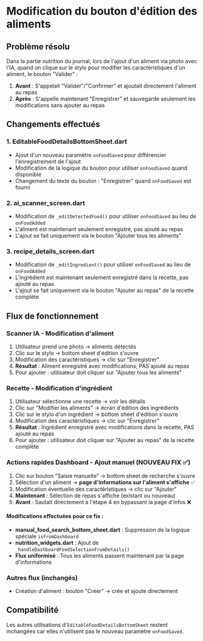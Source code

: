 # Modification du bouton d'édition des aliments

## Problème résolu

Dans la partie nutrition du journal, lors de l'ajout d'un aliment via photo avec l'IA, quand on clique sur le stylo pour modifier les caractéristiques d'un aliment, le bouton "Valider" :

1. **Avant** : S'appelait "Valider"/"Confirmer" et ajoutait directement l'aliment au repas
2. **Après** : S'appelle maintenant "Enregistrer" et sauvegarde seulement les modifications sans ajouter au repas

## Changements effectués

### 1. EditableFoodDetailsBottomSheet.dart
- Ajout d'un nouveau paramètre `onFoodSaved` pour différencier l'enregistrement de l'ajout
- Modification de la logique du bouton pour utiliser `onFoodSaved` quand disponible
- Changement du texte du bouton : "Enregistrer" quand `onFoodSaved` est fourni

### 2. ai_scanner_screen.dart
- Modification de `_editDetectedFood()` pour utiliser `onFoodSaved` au lieu de `onFoodAdded`
- L'aliment est maintenant seulement enregistré, pas ajouté au repas
- L'ajout se fait uniquement via le bouton "Ajouter tous les aliments"

### 3. recipe_details_screen.dart
- Modification de `_editIngredient()` pour utiliser `onFoodSaved` au lieu de `onFoodAdded`
- L'ingrédient est maintenant seulement enregistré dans la recette, pas ajouté au repas
- L'ajout se fait uniquement via le bouton "Ajouter au repas" de la recette complète

## Flux de fonctionnement

### Scanner IA - Modification d'aliment
1. Utilisateur prend une photo → aliments détectés
2. Clic sur le stylo → bottom sheet d'édition s'ouvre
3. Modification des caractéristiques → clic sur "Enregistrer"
4. **Résultat** : Aliment enregistré avec modifications, PAS ajouté au repas
5. Pour ajouter : utilisateur doit cliquer sur "Ajouter tous les aliments"

### Recette - Modification d'ingrédient  
1. Utilisateur sélectionne une recette → voir les détails
2. Clic sur "Modifier les aliments" → écran d'édition des ingrédients
3. Clic sur le stylo d'un ingrédient → bottom sheet d'édition s'ouvre
4. Modification des caractéristiques → clic sur "Enregistrer"
5. **Résultat** : Ingrédient enregistré avec modifications dans la recette, PAS ajouté au repas
6. Pour ajouter : utilisateur doit cliquer sur "Ajouter au repas" de la recette complète

### Actions rapides Dashboard - Ajout manuel (NOUVEAU FIX ✅)
1. Clic sur bouton "Saisie manuelle" → bottom sheet de recherche s'ouvre
2. Sélection d'un aliment → **page d'informations sur l'aliment s'affiche** ✅
3. Modification éventuelle des caractéristiques → clic sur "Ajouter"  
4. **Maintenant** : Sélection de repas s'affiche (existant ou nouveau)
5. **Avant** : Sautait directement à l'étape 4 en bypassant la page d'infos ❌

#### Modifications effectuées pour ce fix :
- **manual_food_search_bottom_sheet.dart** : Suppression de la logique spéciale `isFromDashboard`
- **nutrition_widgets.dart** : Ajout de `_handleDashboardFoodSelectionFromDetails()`
- **Flux uniformisé** : Tous les aliments passent maintenant par la page d'informations

### Autres flux (inchangés)
- Création d'aliment : bouton "Créer" → crée et ajoute directement

## Compatibilité

Les autres utilisations d'`EditableFoodDetailsBottomSheet` restent inchangées car elles n'utilisent pas le nouveau paramètre `onFoodSaved`. 